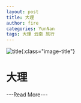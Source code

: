 ```yaml
---
layout: post
title: 大理
author: fire
categories: YunNan 
tags: 大理 云南 旅行
---
```


![title](https://image.sideproject.cn/title/title_109.jpg){:class="image-title"}

大理
===

---Read More---
